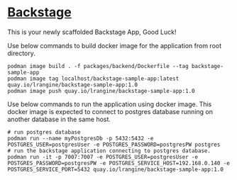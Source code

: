 # [Backstage](https://backstage.io)

This is your newly scaffolded Backstage App, Good Luck!

Use below commands to build docker image for the application from root directory.

```shell
podman image build . -f packages/backend/Dockerfile --tag backstage-sample-app
podman image tag localhost/backstage-sample-app:latest quay.io/lrangine/backstage-sample-app:1.0
podman image push quay.io/lrangine/backstage-sample-app:1.0
```

Use below commands to run the application using docker image. This docker image is expected to connect to postgres database running on another database in the same host. 

```shell
# run postgres database
podman run --name myPostgresDb -p 5432:5432 -e POSTGRES_USER=postgresUser -e POSTGRES_PASSWORD=postgresPW postgres
# run the backstage application connecting to postgres database.
podman run -it -p 7007:7007 -e POSTGRES_USER=postgresUser -e POSTGRES_PASSWORD=postgresPW -e POSTGRES_SERVICE_HOST=192.168.0.140 -e POSTGRES_SERVICE_PORT=5432 quay.io/lrangine/backstage-sample-app:1.0
```
